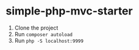 # simple-php-mvc-starter

1. Clone the project
2. Run `composer autoload`
3. Run `php -S localhost:9999`

